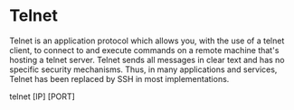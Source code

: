# Telnet
Telnet is an application protocol which allows you, with the use of a telnet client, to connect to and execute commands on a remote machine that's hosting a telnet server. Telnet sends all messages in clear text and has no specific security mechanisms. Thus, in many applications and services, Telnet has been replaced by SSH in most implementations.

telnet [IP] [PORT]
